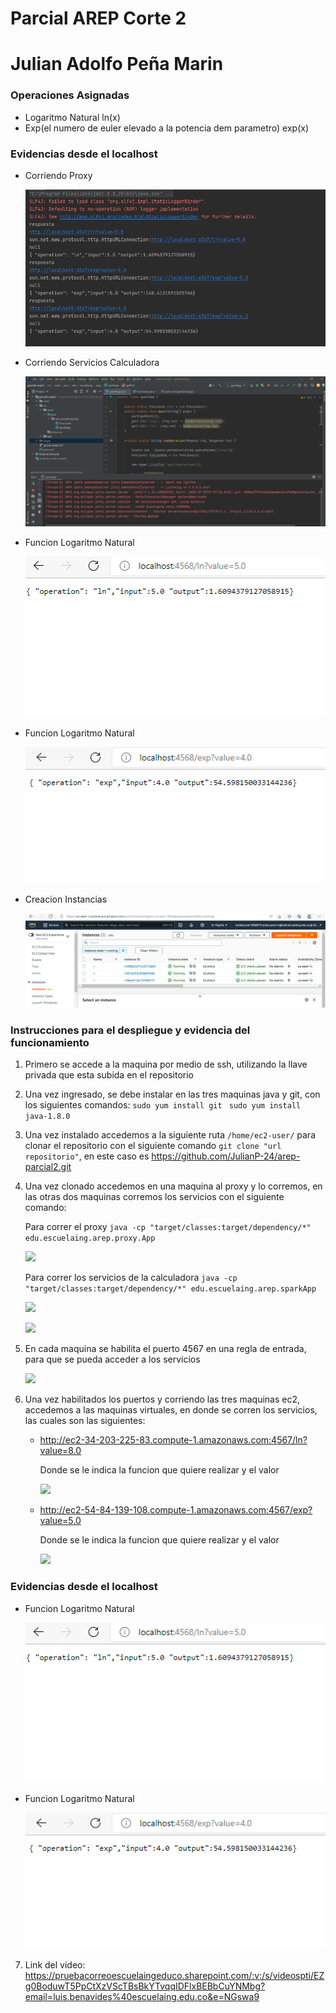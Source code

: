 # Parcial AREP Corte 2
# Julian Adolfo Peña Marin

### Operaciones Asignadas
* Logaritmo Natural ln(x)
* Exp(el numero de euler elevado a la potencia dem parametro) exp(x)

### Evidencias desde el localhost

* Corriendo Proxy
  
  ![](img/servidorProx.PNG)
  
* Corriendo Servicios Calculadora
  
  ![](img/corriendoServicios.PNG)
  
* Funcion Logaritmo Natural
  
  ![](img/local1.PNG)
  
* Funcion Logaritmo Natural
  
  ![](img/local2.PNG)

* Creacion Instancias

  ![](img/instancias.PNG)

### Instrucciones para el despliegue y evidencia del funcionamiento
1. Primero se accede a la maquina por medio de ssh, utilizando la llave privada que esta subida en el repositorio
2. Una vez ingresado, se debe instalar en las tres maquinas java y git, con los siguientes comandos:
  ```sudo yum install git ```
  ```sudo yum install java-1.8.0```
  
3. Una vez instalado accedemos a la siguiente ruta ```/home/ec2-user/``` para clonar el repositorio con el siguiente
   comando ```git clone "url repositorio"```, en este caso es https://github.com/JulianP-24/arep-parcial2.git
   
4. Una vez clonado accedemos en una maquina al proxy y lo corremos, en las otras dos maquinas corremos los servicios con 
   el siguiente comando:
   
   Para correr el proxy
   ```java -cp "target/classes:target/dependency/*" edu.escuelaing.arep.proxy.App```
   
   ![](img/proxy.PNG)
   
   Para correr los servicios de la calculadora
   ```java -cp "target/classes:target/dependency/*" edu.escuelaing.arep.sparkApp```
   
   ![](img/servicio1.PNG)
   
   ![](img/servicio2.PNG)

5. En cada maquina se habilita el puerto 4567 en una regla de entrada, para que se pueda acceder a los servicios
	
   ![](img/puertosEnCadaMaquina.PNG)

6. Una vez habilitados los puertos y corriendo las tres maquinas ec2, accedemos a las maquinas virtuales, en donde
   se corren los servicios, las cuales son las siguientes:
   
	* http://ec2-34-203-225-83.compute-1.amazonaws.com:4567/ln?value=8.0
	
	  Donde se le indica la funcion que quiere realizar y el valor
	  
	  ![](img/maquina1.PNG)
	  
	* http://ec2-54-84-139-108.compute-1.amazonaws.com:4567/exp?value=5.0
	  
	  Donde se le indica la funcion que quiere realizar y el valor
	  
	  ![](img/maquina2.PNG)

### Evidencias desde el localhost

* Funcion Logaritmo Natural
  
  ![](img/local1.PNG)
  
* Funcion Logaritmo Natural
  
  ![](img/local2.PNG)
  
7. Link del video: https://pruebacorreoescuelaingeduco.sharepoint.com/:v:/s/videospti/EZg0BoduwT5PpCtXzVScTBsBkYTvqqIDFlxBEBbCuYNMbg?email=luis.benavides%40escuelaing.edu.co&e=NGswa9
